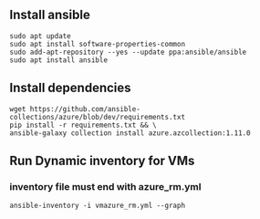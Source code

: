 ## Install ansible

```
sudo apt update
sudo apt install software-properties-common
sudo add-apt-repository --yes --update ppa:ansible/ansible
sudo apt install ansible
```

## Install dependencies

```
wget https://github.com/ansible-collections/azure/blob/dev/requirements.txt
pip install -r requirements.txt && \
ansible-galaxy collection install azure.azcollection:1.11.0
```

## Run Dynamic inventory for VMs
### inventory file must end with azure_rm.yml
```
ansible-inventory -i vmazure_rm.yml --graph
```
